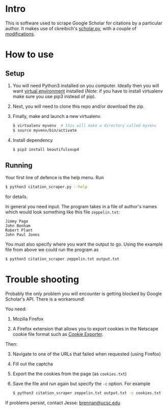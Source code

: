 
Intro
=====

This is software used to scrape Google Scholar for citations by a
particular author. It makes use of ckreibich's [scholar.py][1], with
a couple of [modifications][2].

How to use
==========

Setup
-----

1. You will need Python3 installed on you computer. Ideally then you
   will want [virtual environment][3] installed (*Note:* if you have
   to install virtualenv make sure you use pip3 instead of pip).

2. Next, you will need to clone this repo and/or download the zip.

3. Finally, make and launch a new virtualenv.
   ```bash
   $ virtualenv myvenv  # this will make a directory called myvenv
   $ source myvenv/bin/activate
   ```
4. Install dependency
   ```bash
   $ pip3 install beautifulsoup4
   ```

Running
-------

Your first line of defence is the help menu. Run
```bash
$ python3 citation_scraper.py --help
```
for details.

In general you need input. The program takes in a file of author's
names which would look something like this file `zeppelin.txt`:
```
Jimmy Page
John Bonham
Robert Plant
John Paul Jones
```

You must also specify where you want the output to go. Using the
example file from above we could run the program as
```bash
$ python3 citation_scraper zeppelin.txt output.txt
```

Trouble shooting
================

Probably the only problem you will encounter is getting blocked by
Google Scholar's API. There is a workaround!

You need:

1. Mozilla Firefox

2. A Firefox extension that allows you to export cookies in the
   Netscape cookie file format such as [Cookie Exporter][4].

Then:

3. Navigate to one of the URLs that failed when requested (using
   Firefox)

4. Fill out the captcha

5. Export the the cookies from the page (as `cookies.txt`)

6. Save the file and run again but specify the `-c` option. For example
   ```bash
   $ python3 citation_scraper zeppelin.txt output.txt -c cookies.txt
   ```

If problems persist, contact Jesse: brennan@ucsc.edu

[1]: https://github.com/ckreibich/scholar.py
[2]: https://github.com/ckreibich/scholar.py/pull/96
[3]: https://virtualenv.pypa.io/en/stable/
[4]: https://addons.mozilla.org/en-US/firefox/addon/cookie-exporter/
